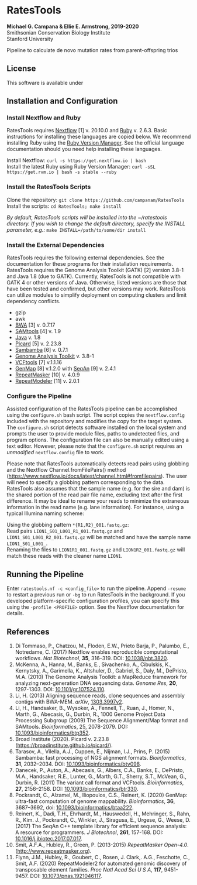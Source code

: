 # RatesTools  

__Michael G. Campana & Ellie E. Armstrong, 2019-2020__  
Smithsonian Conservation Biology Institute  
Stanford University  

Pipeline to calculate de novo mutation rates from parent-offspring trios  

## License  
This software is available under  

## Installation and Configuration  
### Install Nextflow and Ruby  
RatesTools requires [Nextflow](https://www.nextflow.io/) [1] v. 20.10.0 and [Ruby](http://www.ruby-lang.org) v. 2.6.3. Basic instructions for installing these languages are copied below. We recommend installing Ruby using the [Ruby Version Manager](https://rvm.io). See the official language documentation should you need help installing these languages.  

Install Nextflow: `curl -s https://get.nextflow.io | bash`  
Install the latest Ruby using Ruby Version Manager: `curl -sSL https://get.rvm.io | bash -s stable --ruby`  

### Install the RatesTools Scripts  
Clone the repository: `git clone https://github.com/campanam/RatesTools`  
Install the scripts: `cd RatesTools; make install` 

*By default, RatesTools scripts will be installed into the ~/ratestools directory. If you wish to change the default directory, specify the INSTALL parameter, e.g.:* `make INSTALL=/path/to/some/dir install`  

### Install the External Dependencies  
RatesTools requires the following external dependencies. See the documentation for these programs for their installation requirements. RatesTools requires the Genome Analysis Toolkit (GATK) [2] version 3.8-1 and Java 1.8 (due to GATK). Currently, RatesTools is not compatible with GATK 4 or other versions of Java. Otherwise, listed versions are those that have been tested and confirmed, but other versions may work. RatesTools can utilize modules to simplify deployment on computing clusters and limit dependency conflicts.  

* gzip  
* awk  
* [BWA](http://bio-bwa.sourceforge.net/) [3] v. 0.7.17  
* [SAMtools](http://www.htslib.org/) [4] v. 1.9  
* [Java](https://www.oracle.com/java/technologies/javase/javase-jdk8-downloads.html) v. 1.8  
* [Picard](https://broadinstitute.github.io/picard/) [5] v. 2.23.8  
* [Sambamba](https://lomereiter.github.io/sambamba/) [6] v. 0.7.1  
* [Genome Analysis Toolkit](https://github.com/broadgsa/gatk) v. 3.8-1  
* [VCFtools](https://vcftools.github.io/index.html) [7] v.1.1.16  
* [GenMap](https://github.com/cpockrandt/genmap) [8] v.1.2.0 with [SeqAn](https://github.com/seqan/seqan/tree/f548b50705be3f824a65a696943ea90a390564ce) [9] v. 2.4.1  
* [RepeatMasker](http://www.repeatmasker.org/) [10] v. 4.0.9  
* [RepeatModeler](http://www.repeatmasker.org/RepeatModeler/) [11] v. 2.0.1  


### Configure the Pipeline    
Assisted configuration of the RatesTools pipeline can be accomplished using the `configure.sh` bash script. The script copies the `nextflow.config` included with the repository and modifies the copy for the target system. The `configure.sh` script detects software installed on the local system and prompts the user to provide module files, paths to undetected files, and program options. The configuration file can also be manually edited using a text editor. However, please note that the `configure.sh` script requires an *unmodified* `nextflow.config` file to work.  

Please note that RatesTools automatically detects read pairs using globbing and the Nextflow Channel.fromFilePairs() method (https://www.nextflow.io/docs/latest/channel.html#fromfilepairs). The user will need to specify a globbing pattern corresponding to the data. RatesTools also assumes that the sample name (e.g. for the sire and dam) is the shared portion of the read pair file name, excluding text after the first difference. It may be ideal to rename your reads to minimize the extraneous information in the read name (e.g. lane information). For instance, using a typical Illumina naming scheme:

Using the globbing pattern `*{R1,R2}_001.fastq.gz`:  
Read pairs `LION1_S01_L001_R1_001.fastq.gz` and `LION1_S01_L001_R2_001.fastq.gz` will be matched and have the sample name `LION1_S01_L001_`.  
Renaming the files to `LION1R1_001.fastq.gz` and `LION1R2_001.fastq.gz` will match these reads with the cleaner name `LION1`.  

## Running the Pipeline  
Enter `ratestools.nf -c <config_file>` to run the pipeline. Append `-resume` to restart a previous run or `-bg` to run RatesTools in the background. If you developed platform-specific configuration profiles, you can specify this using the `-profile <PROFILE>` option. See the Nextflow documentation for details.  

## References  
1. Di Tommaso, P., Chatzou, M., Floden, E.W., Prieto Barja, P., Palumbo, E., Notredame, C. (2017) Nextflow enables reproducible computational workflows. *Nat Biotechnol*, __35__, 316–319. DOI: [10.1038/nbt.3820](https://www.nature.com/articles/nbt.3820).  
2. McKenna, A., Hanna, M., Banks, E., Sivachenko, A., Cibulskis, K., Kernytsky, A., Garimella, K., Altshuler, D., Gabriel, S., Daly, M., DePristo, M.A. (2010) The Genome Analysis Toolkit: a MapReduce framework for analyzing next-generation DNA sequencing data. *Genome Res*, __20__, 1297-1303. DOI: [10.1101/gr.107524.110](https://genome.cshlp.org/content/20/9/1297.abstract).  
3. Li, H. (2013) Aligning sequence reads, clone sequences and assembly contigs with BWA-MEM. *arXiv*, [1303.3997v2](https://arxiv.org/abs/1303.3997).  
4. Li, H., Handsaker, B., Wysoker, A., Fennell, T., Ruan, J., Homer, N., Marth, G., Abecasis, G., Durbin, R., 1000 Genome Project Data Processing Subgroup (2009) The Sequence Alignment/Map format and SAMtools. *Bioinformatics*, 25, 2078-2079. DOI: [10.1093/bioinformatics/btp352](https://academic.oup.com/bioinformatics/article/25/16/2078/204688).  
5. Broad Institute (2020). Picard v. 2.23.8 (https://broadinstitute.github.io/picard/).  
6. Tarasov, A., Vilella, A.J., Cuppen, E., Nijman, I.J., Prins, P. (2015) Sambamba: fast processing of NGS alignment formats. *Bioinformatics*, __31__, 2032–2034. DOI: [10.1093/bioinformatics/btv098](https://academic.oup.com/bioinformatics/article/31/12/2032/214758).  
7. Danecek, P., Auton, A., Abecasis, G., Albers, C.A., Banks, E., DePristo, M.A., Handsaker, R.E., Lunter, G., Marth, G.T., Sherry, S.T., McVean, G., Durbin, R. (2011) The variant call format and VCFtools. *Bioinformatics*, __27__, 2156–2158. DOI: [10.1093/bioinformatics/btr330](https://academic.oup.com/bioinformatics/article/27/15/2156/402296).  
8. Pockrandt, C., Alzamel, M., Iliopoulos, C.S., Reinert, K. (2020) GenMap: ultra-fast computation of genome mappability. *Bioinformatics*, __36__, 3687–3692, doi: [10.1093/bioinformatics/btaa222](https://academic.oup.com/bioinformatics/article/36/12/3687/5815974?login=true).  
9. Reinert, K., Dadi, T.H., Ehrhardt, M., Hauswedell, H., Mehringer, S., Rahn, R., Kim. J., Pockrandt, C., Winkler, J., Siragusa, E., Urgese, G., Weese, D. (2017) The SeqAn C++ template library for efficient sequence analysis: A resource for programmers. *J Biotechnol*, __261__, 157-168. DOI: [10.1016/j.jbiotec.2017.07.017](https://www.sciencedirect.com/science/article/pii/S0168165617315420?via%3Dihub).  
10. Smit, A.F.A., Hubley, R., Green, P. (2013-2015) *RepeatMasker Open-4.0*. (http://www.repeatmasker.org).  
11. Flynn, J.M., Hubley, R., Goubert, C., Rosen, J. Clark,. A.G., Feschotte, C., Smit, A.F. (2020) RepeatModeler2 for automated genomic discovery of transposable element families. *Proc Natl Acad Sci U S A*, __117__, 9451-9457. DOI: [10.1073/pnas.1921046117](https://www.pnas.org/content/117/17/9451.short).  
